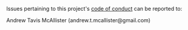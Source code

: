 Issues pertaining to this project's [code of conduct](https://github.com/andrewtavis/stdviz/blob/main/.github/CODE_OF_CONDUCT.md) can be reported to:

 Andrew Tavis McAllister (andrew.t.mcallister@gmail<nolink>.com)
